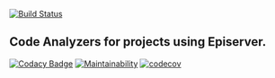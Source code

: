 [![Build Status](https://dev.azure.com/madsstorm/CodeAnalyzers.Episerver/_apis/build/status/madsstorm.CodeAnalyzers.Episerver?branchName=master)](https://dev.azure.com/madsstorm/CodeAnalyzers.Episerver/_build/latest?definitionId=1&branchName=master)
<!---
[![Nuget](https://img.shields.io/badge/nuget-install-blue)](https://nuget.episerver.com/package/?id=CodeAnalyzers.Episerver)
--->

## Code Analyzers for projects using Episerver.

[![Codacy Badge](https://api.codacy.com/project/badge/Grade/4e1e50d35a3e479ea65880481cf1113e)](https://www.codacy.com/manual/madsstorm/CodeAnalyzers.Episerver?utm_source=github.com&amp;utm_medium=referral&amp;utm_content=madsstorm/CodeAnalyzers.Episerver&amp;utm_campaign=Badge_Grade)
[![Maintainability](https://api.codeclimate.com/v1/badges/37fe42c1a216b176f447/maintainability)](https://codeclimate.com/github/madsstorm/CodeAnalyzers.Episerver/maintainability)
[![codecov](https://codecov.io/gh/madsstorm/CodeAnalyzers.Episerver/branch/master/graph/badge.svg)](https://codecov.io/gh/madsstorm/CodeAnalyzers.Episerver)
